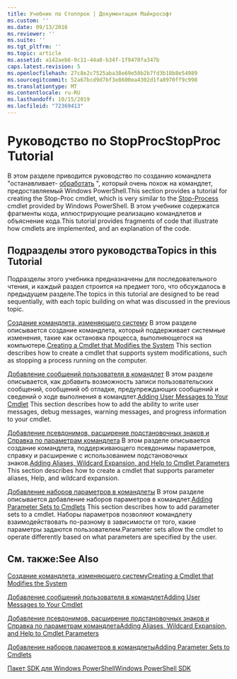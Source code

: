 ```yaml
---
title: Учебник по Стоппрок | Документация Майкрософт
ms.custom: ''
ms.date: 09/13/2016
ms.reviewer: ''
ms.suite: ''
ms.tgt_pltfrm: ''
ms.topic: article
ms.assetid: a142aeb6-9c11-44a0-b34f-1f9470fa347b
caps.latest.revision: 5
ms.openlocfilehash: 27c8e2c7525aba38e69e50b2b7fd3b18b8e54989
ms.sourcegitcommit: 52a67bcd9d7bf3e8600ea4302d1fa8970ff9c998
ms.translationtype: MT
ms.contentlocale: ru-RU
ms.lasthandoff: 10/15/2019
ms.locfileid: "72369413"
---
```

# <a name="stopproc-tutorial"></a><span data-ttu-id="6f553-102">Руководство по StopProc</span><span class="sxs-lookup"><span data-stu-id="6f553-102">StopProc Tutorial</span></span>

<span data-ttu-id="6f553-103">В этом разделе приводится руководство по созданию командлета "останавливает- [обработать](/powershell/module/Microsoft.PowerShell.Management/Stop-Process) ", который очень похож на командлет, предоставляемый Windows PowerShell.</span><span class="sxs-lookup"><span data-stu-id="6f553-103">This section provides a tutorial for creating the Stop-Proc cmdlet, which is very similar to the [Stop-Process](/powershell/module/Microsoft.PowerShell.Management/Stop-Process) cmdlet provided by Windows PowerShell.</span></span> <span data-ttu-id="6f553-104">В этом учебнике содержатся фрагменты кода, иллюстрирующие реализацию командлетов и объяснение кода.</span><span class="sxs-lookup"><span data-stu-id="6f553-104">This tutorial provides fragments of code that illustrate how cmdlets are implemented, and an explanation of the code.</span></span>

## <a name="topics-in-this-tutorial"></a><span data-ttu-id="6f553-105">Подразделы этого руководства</span><span class="sxs-lookup"><span data-stu-id="6f553-105">Topics in this Tutorial</span></span>

<span data-ttu-id="6f553-106">Подразделы этого учебника предназначены для последовательного чтения, и каждый раздел строится на предмет того, что обсуждалось в предыдущем разделе.</span><span class="sxs-lookup"><span data-stu-id="6f553-106">The topics in this tutorial are designed to be read sequentially, with each topic building on what was discussed in the previous topic.</span></span>

<span data-ttu-id="6f553-107">[Создание командлета, изменяющего систему](./creating-a-cmdlet-that-modifies-the-system.md) В этом разделе описывается создание командлета, который поддерживает системные изменения, такие как остановка процесса, выполняющегося на компьютере.</span><span class="sxs-lookup"><span data-stu-id="6f553-107">[Creating a Cmdlet that Modifies the System](./creating-a-cmdlet-that-modifies-the-system.md) This section describes how to create a cmdlet that supports system modifications, such as stopping a process running on the computer.</span></span>

<span data-ttu-id="6f553-108">[Добавление сообщений пользователя в командлет](./adding-user-messages-to-your-cmdlet.md) В этом разделе описывается, как добавить возможность записи пользовательских сообщений, сообщений об отладке, предупреждающих сообщений и сведений о ходе выполнения в командлет.</span><span class="sxs-lookup"><span data-stu-id="6f553-108">[Adding User Messages to Your Cmdlet](./adding-user-messages-to-your-cmdlet.md) This section describes how to add the ability to write user messages, debug messages, warning messages, and progress information to your cmdlet.</span></span>

<span data-ttu-id="6f553-109">[Добавление псевдонимов, расширение подстановочных знаков и Справка по параметрам командлета](./adding-aliases-wildcard-expansion-and-help-to-cmdlet-parameters.md) В этом разделе описывается создание командлета, поддерживающего псевдонимы параметров, справку и расширение с использованием подстановочных знаков.</span><span class="sxs-lookup"><span data-stu-id="6f553-109">[Adding Aliases, Wildcard Expansion, and Help to Cmdlet Parameters](./adding-aliases-wildcard-expansion-and-help-to-cmdlet-parameters.md) This section describes how to create a cmdlet that supports parameter aliases, Help, and wildcard expansion.</span></span>

<span data-ttu-id="6f553-110">[Добавление наборов параметров в командлеты](./adding-parameter-sets-to-a-cmdlet.md) В этом разделе описывается добавление наборов параметров в командлет.</span><span class="sxs-lookup"><span data-stu-id="6f553-110">[Adding Parameter Sets to Cmdlets](./adding-parameter-sets-to-a-cmdlet.md) This section describes how to add parameter sets to a cmdlet.</span></span> <span data-ttu-id="6f553-111">Наборы параметров позволяют командлету взаимодействовать по-разному в зависимости от того, какие параметры задаются пользователем.</span><span class="sxs-lookup"><span data-stu-id="6f553-111">Parameter sets allow the cmdlet to operate differently based on what parameters are specified by the user.</span></span>

## <a name="see-also"></a><span data-ttu-id="6f553-112">См. также:</span><span class="sxs-lookup"><span data-stu-id="6f553-112">See Also</span></span>

[<span data-ttu-id="6f553-113">Создание командлета, изменяющего систему</span><span class="sxs-lookup"><span data-stu-id="6f553-113">Creating a Cmdlet that Modifies the System</span></span>](./creating-a-cmdlet-that-modifies-the-system.md)

[<span data-ttu-id="6f553-114">Добавление сообщений пользователя в командлет</span><span class="sxs-lookup"><span data-stu-id="6f553-114">Adding User Messages to Your Cmdlet</span></span>](./adding-user-messages-to-your-cmdlet.md)

[<span data-ttu-id="6f553-115">Добавление псевдонимов, расширение подстановочных знаков и Справка по параметрам командлета</span><span class="sxs-lookup"><span data-stu-id="6f553-115">Adding Aliases, Wildcard Expansion, and Help to Cmdlet Parameters</span></span>](./adding-aliases-wildcard-expansion-and-help-to-cmdlet-parameters.md)

[<span data-ttu-id="6f553-116">Добавление наборов параметров в командлеты</span><span class="sxs-lookup"><span data-stu-id="6f553-116">Adding Parameter Sets to Cmdlets</span></span>](./adding-parameter-sets-to-a-cmdlet.md)

[<span data-ttu-id="6f553-117">Пакет SDK для Windows PowerShell</span><span class="sxs-lookup"><span data-stu-id="6f553-117">Windows PowerShell SDK</span></span>](../windows-powershell-reference.md)
